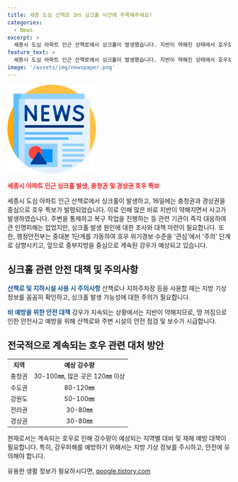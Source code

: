 ```yaml
---
title: 세종 도심 산책로 3ｍ 싱크홀 사건에 주목해주세요!
categories:
  - News
excerpt: >
  세종시 도심 아파트 인근 산책로에서 싱크홀이 발생했습니다. 지반이 약해진 상태에서 호우로 인해 땅이 꺼지면서 발생한 사고로, 다행히 인명피해는 없었습니다. 현재 관련 기관이 긴급 복구에 나섰고, 싱크홀 발생 원인을 조사 중입니다. 이로 인해 중부지방을 중심으로 18일까지 호우가 예상되고 있어, 주변 안전에 각별히 유의해야 합니다.
feature_text: >
  세종시 도심 아파트 인근 산책로에서 싱크홀이 발생했습니다. 지반이 약해진 상태에서 호우로 인해 땅이 꺼지면서 발생한 사고로, 다행히 인명피해는 없었습니다. 현재 관련 기관이 긴급 복구에 나섰고, 싱크홀 발생 원인을 조사 중입니다. 이로 인해 중부지방을 중심으로 18일까지 호우가 예상되고 있어, 주변 안전에 각별히 유의해야 합니다.
image: '/assets/img/newspaper.png'
---
```


<p><img src="/assets/img/newspaper.png" alt="kimp 속보" /></p>

<p><b><span style="color: #ee2323;">세종시 아파트 인근 싱크홀 발생, 충청권 및 경상권 호우 특보</span></b></p>

<p>세종시 도심 아파트 인근 산책로에서 싱크홀이 발생하고, 16일에는 충청권과 경상권을 중심으로 호우 특보가 발령되었습니다. 이로 인해 많은 비로 지반이 약해지면서 사고가 발생하였습니다. 주변을 통제하고 복구 작업을 진행하는 등 관련 기관이 즉각 대응하여 큰 인명피해는 없었지만, 싱크홀 발생 원인에 대한 조사와 대책 마련이 필요합니다. 또한, 행정안전부는 중대본 1단계를 가동하여 호우 위기경보 수준을 '관심'에서 '주의' 단계로 상향시키고, 앞으로 중부지방을 중심으로 계속된 강우가 예상되고 있습니다.</p>

<h2 data-ke-size="size26">싱크홀 관련 안전 대책 및 주의사항</h2>

<p><b><span style="color: #1a5490;">산책로 및 지하시설 사용 시 주의사항</span></b>
산책로나 지하주차장 등을 사용할 때는 지방 기상 정보를 꼼꼼히 확인하고, 싱크홀 발생 가능성에 대한 주의가 필요합니다.</p>

<p><b><span style="color: #1a5490;">비 예방을 위한 안전 대책</span></b>
강우가 지속되는 상황에서는 지반이 약해지므로, 땅 꺼짐으로 인한 안전사고 예방을 위해 산책로와 주변 시설의 안전 점검 및 보수가 시급합니다.</p>

<h2 data-ke-size="size26">전국적으로 계속되는 호우 관련 대처 방안</h2>

<table>
  <tr>
    <td style="text-align: center; height: 17px;"><b>지역</b></td>
    <td style="text-align: center; height: 17px;"><b>예상 강수량</b></td>
  </tr>
  <tr>
    <td style="text-align: center; height: 17px;">충청권</td>
    <td style="text-align: center; height: 17px;">30-100㎜, 많은 곳은 120㎜ 이상</td>
  </tr>
  <tr>
    <td style="text-align: center; height: 17px;">수도권</td>
    <td style="text-align: center; height: 17px;">80-120㎜</td>
  </tr>
  <tr>
    <td style="text-align: center; height: 17px;">강원도</td>
    <td style="text-align: center; height: 17px;">50-100㎜</td>
  </tr>
  <tr>
    <td style="text-align: center; height: 17px;">전라권</td>
    <td style="text-align: center; height: 17px;">30-80㎜</td>
  </tr>
  <tr>
    <td style="text-align: center; height: 17px;">경상권</td>
    <td style="text-align: center; height: 17px;">30-80㎜</td>
  </tr>
</table>

<p>현재로서는 계속되는 호우로 인해 강수량이 예상되는 지역별 대비 및 재해 예방 대책이 필요합니다. 특히, 강우피해를 예방하기 위해서는 지방 기상 정보를 주시하고, 안전에 유의해야 합니다.</p>
유용한 생활 정보가 필요하시다면, <a href="https://qoogle.tistory.com" rel="dofollow">qoogle.tistory.com</a>


